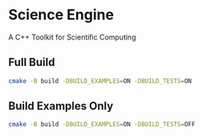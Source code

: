 # Science Engine

A C++ Toolkit for Scientific Computing

## Full Build
```bash
cmake -B build -DBUILD_EXAMPLES=ON -DBUILD_TESTS=ON
```

## Build Examples Only
```bash
cmake -B build -DBUILD_EXAMPLES=ON -DBUILD_TESTS=OFF
```
